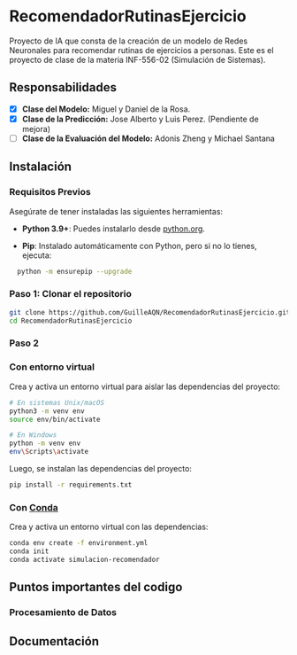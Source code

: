 # RecomendadorRutinasEjercicio

Proyecto de IA que consta de la creación de un modelo de Redes Neuronales para recomendar rutinas de ejercicios a personas. Este es el proyecto de clase de la materia INF-556-02 (Simulación de Sistemas).

## Responsabilidades

- [X] **Clase del Modelo:** Miguel y Daniel de la Rosa.
- [X] **Clase de la Predicción:** Jose Alberto y Luis Perez. (Pendiente de mejora)
- [ ] **Clase de la Evaluación del Modelo:** Adonis Zheng y Michael Santana

## Instalación

### Requisitos Previos

Asegúrate de tener instaladas las siguientes herramientas:

- **Python 3.9+**: Puedes instalarlo desde [python.org](https://www.python.org/downloads/release/python-390/).

- **Pip**: Instalado automáticamente con Python, pero si no lo tienes, ejecuta:

```bash
  python -m ensurepip --upgrade
```

### Paso 1: Clonar el repositorio

```bash
git clone https://github.com/GuilleAQN/RecomendadorRutinasEjercicio.git
cd RecomendadorRutinasEjercicio
```

### Paso 2

### Con entorno virtual

Crea y activa un entorno virtual para aislar las dependencias del proyecto:

```bash
# En sistemas Unix/macOS
python3 -m venv env
source env/bin/activate

# En Windows
python -m venv env
env\Scripts\activate
```

Luego, se instalan las dependencias del proyecto:

```bash
pip install -r requirements.txt
```

### Con [Conda](https://docs.anaconda.com/miniconda/)

Crea y activa un entorno virtual con las dependencias:

```bash
conda env create -f environment.yml
conda init
conda activate simulacion-recomendador
```

## Puntos importantes del codigo

### Procesamiento de Datos

## Documentación
